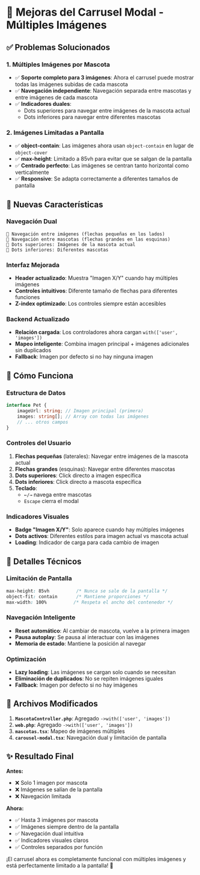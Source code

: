 # 🎯 Mejoras del Carrusel Modal - Múltiples Imágenes

## ✅ Problemas Solucionados

### 1. **Múltiples Imágenes por Mascota**

- ✅ **Soporte completo para 3 imágenes**: Ahora el carrusel puede mostrar todas las imágenes subidas de cada mascota
- ✅ **Navegación independiente**: Navegación separada entre mascotas y entre imágenes de cada mascota
- ✅ **Indicadores duales**:
    - Dots superiores para navegar entre imágenes de la mascota actual
    - Dots inferiores para navegar entre diferentes mascotas

### 2. **Imágenes Limitadas a Pantalla**

- ✅ **object-contain**: Las imágenes ahora usan `object-contain` en lugar de `object-cover`
- ✅ **max-height**: Limitado a 85vh para evitar que se salgan de la pantalla
- ✅ **Centrado perfecto**: Las imágenes se centran tanto horizontal como verticalmente
- ✅ **Responsive**: Se adapta correctamente a diferentes tamaños de pantalla

## 🚀 Nuevas Características

### **Navegación Dual**

```
🔸 Navegación entre imágenes (flechas pequeñas en los lados)
🔸 Navegación entre mascotas (flechas grandes en las esquinas)
🔸 Dots superiores: Imágenes de la mascota actual
🔸 Dots inferiores: Diferentes mascotas
```

### **Interfaz Mejorada**

- **Header actualizado**: Muestra "Imagen X/Y" cuando hay múltiples imágenes
- **Controles intuitivos**: Diferente tamaño de flechas para diferentes funciones
- **Z-index optimizado**: Los controles siempre están accesibles

### **Backend Actualizado**

- **Relación cargada**: Los controladores ahora cargan `with(['user', 'images'])`
- **Mapeo inteligente**: Combina imagen principal + imágenes adicionales sin duplicados
- **Fallback**: Imagen por defecto si no hay ninguna imagen

## 📱 Cómo Funciona

### **Estructura de Datos**

```typescript
interface Pet {
    imageUrl: string; // Imagen principal (primera)
    images: string[]; // Array con todas las imágenes
    // ... otros campos
}
```

### **Controles del Usuario**

1. **Flechas pequeñas** (laterales): Navegar entre imágenes de la mascota actual
2. **Flechas grandes** (esquinas): Navegar entre diferentes mascotas
3. **Dots superiores**: Click directo a imagen específica
4. **Dots inferiores**: Click directo a mascota específica
5. **Teclado**:
    - `←/→` navega entre mascotas
    - `Escape` cierra el modal

### **Indicadores Visuales**

- **Badge "Imagen X/Y"**: Solo aparece cuando hay múltiples imágenes
- **Dots activos**: Diferentes estilos para imagen actual vs mascota actual
- **Loading**: Indicador de carga para cada cambio de imagen

## 🎨 Detalles Técnicos

### **Limitación de Pantalla**

```css
max-height: 85vh          /* Nunca se sale de la pantalla */
object-fit: contain       /* Mantiene proporciones */
max-width: 100%          /* Respeta el ancho del contenedor */
```

### **Navegación Inteligente**

- **Reset automático**: Al cambiar de mascota, vuelve a la primera imagen
- **Pausa autoplay**: Se pausa al interactuar con las imágenes
- **Memoria de estado**: Mantiene la posición al navegar

### **Optimización**

- **Lazy loading**: Las imágenes se cargan solo cuando se necesitan
- **Eliminación de duplicados**: No se repiten imágenes iguales
- **Fallback**: Imagen por defecto si no hay imágenes

## 🔧 Archivos Modificados

1. **`MascotaController.php`**: Agregado `->with(['user', 'images'])`
2. **`web.php`**: Agregado `->with(['user', 'images'])`
3. **`mascotas.tsx`**: Mapeo de imágenes múltiples
4. **`carousel-modal.tsx`**: Navegación dual y limitación de pantalla

## ✨ Resultado Final

**Antes:**

- ❌ Solo 1 imagen por mascota
- ❌ Imágenes se salían de la pantalla
- ❌ Navegación limitada

**Ahora:**

- ✅ Hasta 3 imágenes por mascota
- ✅ Imágenes siempre dentro de la pantalla
- ✅ Navegación dual intuitiva
- ✅ Indicadores visuales claros
- ✅ Controles separados por función

¡El carrusel ahora es completamente funcional con múltiples imágenes y está perfectamente limitado a la pantalla! 🎉
